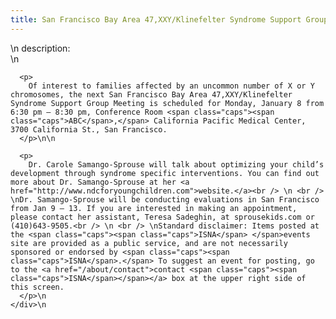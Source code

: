 ```yaml
---
title: San Francisco Bay Area 47,XXY/Klinefelter Syndrome Support Group
---
```


<div class="flexinode-body flexinode-2">
  <div class="flexinode-textarea-1">
    <div class="form-item">
      \n <label>description:</label><br /> \n 
      
      <p>
        Of interest to families affected by an uncommon number of X or Y chromosomes, the next San Francisco Bay Area 47,XXY/Klinefelter Syndrome Support Group Meeting is scheduled for Monday, January 8 from 6:30 pm – 8:30 pm, Conference Room <span class="caps"><span class="caps">ABC</span>,</span> California Pacific Medical Center, 3700 California St., San Francisco.
      </p>\n\n
      
      <p>
        Dr. Carole Samango-Sprouse will talk about optimizing your child’s development through syndrome specific interventions. You can find out more about Dr. Samango-Sprouse at her <a href="http://www.ndcforyoungchildren.com">website.</a><br /> \n <br /> \nDr. Samango-Sprouse will be conducting evaluations in San Francisco from Jan 9 – 13. If you are interested in making an appointment, please contact her assistant, Teresa Sadeghin, at sprousekids.com or (410)643-9505.<br /> \n <br /> \nStandard disclaimer: Items posted at the <span class="caps"><span class="caps">ISNA</span> </span>events site are provided as a public service, and are not necessarily sponsored or endorsed by <span class="caps"><span class="caps">ISNA</span>.</span> To suggest an event for posting, go to the <a href="/about/contact">contact <span class="caps"><span class="caps">ISNA</span></span></a> box at the upper right side of this screen.
      </p>\n
    </div>\n
  </div>
</div>